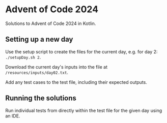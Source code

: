 # Advent of Code 2024

Solutions to Advent of Code 2024 in Kotlin.

## Setting up a new day

Use the setup script to create the files for the current day, e.g. for day 2: `./setupDay.sh 2`.

Download the current day's inputs into the file at `/resources/inputs/day02.txt`.

Add any test cases to the test file, including their expected outputs.

## Running the solutions

Run individual tests from directly within the test file for the given day using an IDE.
